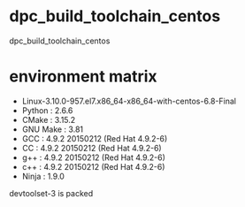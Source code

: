 # dpc_build_toolchain_centos
dpc_build_toolchain_centos

# environment matrix

 * Linux-3.10.0-957.el7.x86_64-x86_64-with-centos-6.8-Final
 * Python : 2.6.6
 * CMake : 3.15.2
 * GNU Make : 3.81
 * GCC : 4.9.2 20150212 (Red Hat 4.9.2-6)
 * CC : 4.9.2 20150212 (Red Hat 4.9.2-6)
 * g++ : 4.9.2 20150212 (Red Hat 4.9.2-6)
 * c++ : 4.9.2 20150212 (Red Hat 4.9.2-6)
 * Ninja : 1.9.0
 
devtoolset-3 is packed

